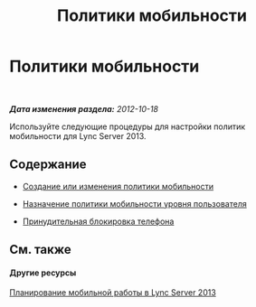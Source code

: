 ﻿---
title: Политики мобильности
TOCTitle: Политики мобильности
ms:assetid: 8caa5525-e16a-4e38-b3cd-acc0ae9ea375
ms:mtpsurl: https://technet.microsoft.com/ru-ru/library/JJ688126(v=OCS.15)
ms:contentKeyID: 49888079
ms.date: 05/19/2016
mtps_version: v=OCS.15
ms.translationtype: HT
---

# Политики мобильности

 

_**Дата изменения раздела:** 2012-10-18_

Используйте следующие процедуры для настройки политик мобильности для Lync Server 2013.

## Содержание

  - [Создание или изменения политики мобильности](lync-server-2013-create-or-modify-a-mobility-policy.md)

  - [Назначение политики мобильности уровня пользователя](lync-server-2013-assign-a-per-user-mobility-policy.md)

  - [Принудительная блокировка телефона](lync-server-2013-enforce-phone-locking.md)

## См. также

#### Другие ресурсы

[Планирование мобильной работы в Lync Server 2013](lync-server-2013-planning-for-mobility.md)

